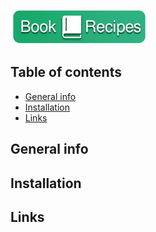 <a href="/"><img src="website/static/images/booklogo.png" height="55"></a>
## Table of contents
* [General info](#general-info)
* [Installation](#installation)
* [Links](#links)

## General info

## Installation

## Links
